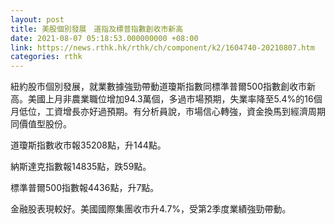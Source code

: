 ```yaml
---
layout: post
title: 美股個別發展　道指及標普指數創收市新高
date: 2021-08-07 05:18:53.000000000 +08:00
link: https://news.rthk.hk/rthk/ch/component/k2/1604740-20210807.htm
categories: rthk
---
```


紐約股市個別發展，就業數據強勁帶動道瓊斯指數同標準普爾500指數創收市新高。美國上月非農業職位增加94.3萬個，多過市場預期，失業率降至5.4%的16個月低位，工資增長亦好過預期。有分析員說，市場信心轉強，資金換馬到經濟周期同價值型股份。

道瓊斯指數收市報35208點，升144點。

納斯達克指數報14835點，跌59點。

標準普爾500指數報4436點，升7點。

金融股表現較好。美國國際集團收市升4.7%，受第2季度業績強勁帶動。
